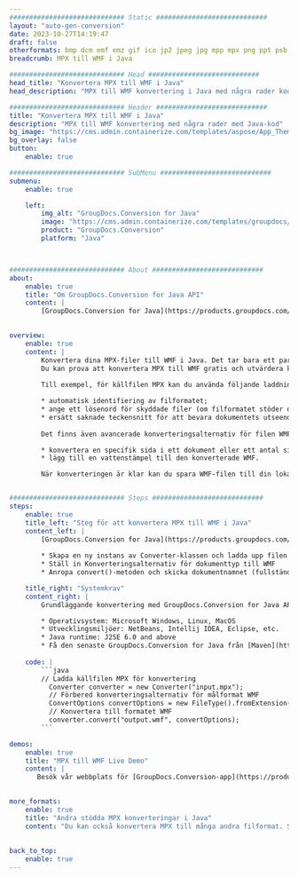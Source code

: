 ```yaml
---
############################# Static ############################
layout: "auto-gen-conversion"
date: 2023-10-27T14:19:47
draft: false
otherformats: bmp dcm emf emz gif ico jp2 jpeg jpg mpp mpx png ppt psb psd svg svgz tga tif tiff webp wmf wmz xer
breadcrumb: MPX till WMF i Java

############################# Head ############################
head_title: "Konvertera MPX till WMF i Java"
head_description: "MPX till WMF konvertering i Java med några rader kod. Konvertera över 160 filformat med hjälp av GroupDocs dokumentkonverterings-API för Java"

############################# Header ############################
title: "Konvertera MPX till WMF i Java"
description: "MPX till WMF konvertering med några rader med Java-kod"
bg_image: "https://cms.admin.containerize.com/templates/aspose/App_Themes/V3/images/bg/header1.png"
bg_overlay: false
button:
    enable: true

############################# SubMenu ############################
submenu:
    enable: true

    left:
        img_alt: "GroupDocs.Conversion for Java"
        image: "https://cms.admin.containerize.com/templates/groupdocs/images/product-logos/90x90-noborder/groupdocs-conversion-java.png"
        product: "GroupDocs.Conversion"
        platform: "Java"



############################# About ############################
about:
    enable: true
    title: "Om GroupDocs.Conversion for Java API"
    content: |
        [GroupDocs.Conversion for Java](https://products.groupdocs.com/conversion/java/) är ett avancerat filformatkonverterings-API för konvertering mellan populära bild- och dokumentformat som Microsoft Office, OpenDocument, PDF, HTML, e-post, CAD. och mycket mer med bara några rader kod. Det inbyggda API:t upptäcker automatiskt formaten för originaldokumenten och erbjuder många alternativ för att anpassa de konverterade dokumenten. Tillsammans med funktionen att extrahera information från ett dokument, stöder den också cachelagring av konverteringsresultaten till den lokala disken som standard. Men alla typer av cachelagring kan stödjas genom att implementera lämpliga gränssnitt - Amazon S3, Dropbox, Google Drive, Windows Azure, Reddis eller andra.
    

overview:
    enable: true
    content: |
        Konvertera dina MPX-filer till WMF i Java. Det tar bara ett par rader med Java-kod på valfri plattform, som Windows, Linux, macOS.
        Du kan prova att konvertera MPX till WMF gratis och utvärdera kvaliteten på konverteringsresultaten. Tillsammans med enkla filkonverteringsskript kan du prova mer sofistikerade alternativ för att ladda källfilen MPX och lagra WMF-utdata. 
        
        Till exempel, för källfilen MPX kan du använda följande laddningsalternativ:

        * automatisk identifiering av filformatet;
        * ange ett lösenord för skyddade filer (om filformatet stöder det);
        * ersätt saknade teckensnitt för att bevara dokumentets utseende.
        
        Det finns även avancerade konverteringsalternativ för filen WMF:

        * konvertera en specifik sida i ett dokument eller ett antal sidor;
        * lägg till en vattenstämpel till den konverterade WMF.

        När konverteringen är klar kan du spara WMF-filen till din lokala filsökväg eller till tredje parts lagring såsom FTP, Amazon S3, Google Drive, Dropbox etc. Observera - för att konvertera MPX till WMF behöver du inte installera någon ytterligare programvara, såsom MS Office, Open Office, Adobe Acrobat Reader etc.


############################# Steps ############################
steps:
    enable: true
    title_left: "Steg för att konvertera MPX till WMF i Java"
    content_left: |
        [GroupDocs.Conversion for Java](https://products.groupdocs.com/conversion/java/) låter utvecklare enkelt konvertera MPX fil till WMF med några rader kod.
        
        * Skapa en ny instans av Converter-klassen och ladda upp filen MPX med den fullständiga sökvägen
        * Ställ in Konverteringsalternativ för dokumenttyp till WMF
        * Anropa convert()-metoden och skicka dokumentnamnet (fullständig sökväg) och formatet (WMF) som en parameter

    title_right: "Systemkrav"
    content_right: |
        Grundläggande konvertering med GroupDocs.Conversion for Java API kan göras med bara några rader kod. Våra API:er stöds på alla större plattformar och operativsystem. Innan du kör koden nedan, se till att du har följande förutsättningar installerade på ditt system.

        * Operativsystem: Microsoft Windows, Linux, MacOS
        * Utvecklingsmiljöer: NetBeans, Intellij IDEA, Eclipse, etc.
        * Java runtime: J2SE 6.0 and above
        * Få den senaste GroupDocs.Conversion for Java från [Maven](https://repository.groupdocs.com/webapp/#/artifacts/browse/tree/General/repo/com/groupdocs/groupdocs-conversion)
         
    code: |
        ```java    
        // Ladda källfilen MPX för konvertering
          Converter converter = new Converter("input.mpx");
          // Förbered konverteringsalternativ för målformat WMF
          ConvertOptions convertOptions = new FileType().fromExtension("wmf").getConvertOptions();
          // Konvertera till formatet WMF
          converter.convert("output.wmf", convertOptions);
        ```

demos:
    enable: true
    title: "MPX till WMF Live Demo"
    content: |
       Besök vår webbplats för [GroupDocs.Conversion-app](https://products.groupdocs.app/conversion/family) och försök konvertera MPX till WMF nu. Den kostnadsfria demon har följande fördelar
          

more_formats:
    enable: true
    title: "Andra stödda MPX konverteringar i Java"
    content: "Du kan också konvertera MPX till många andra filformat. Se listan nedan."
       
       
back_to_top:
    enable: true
---
```

